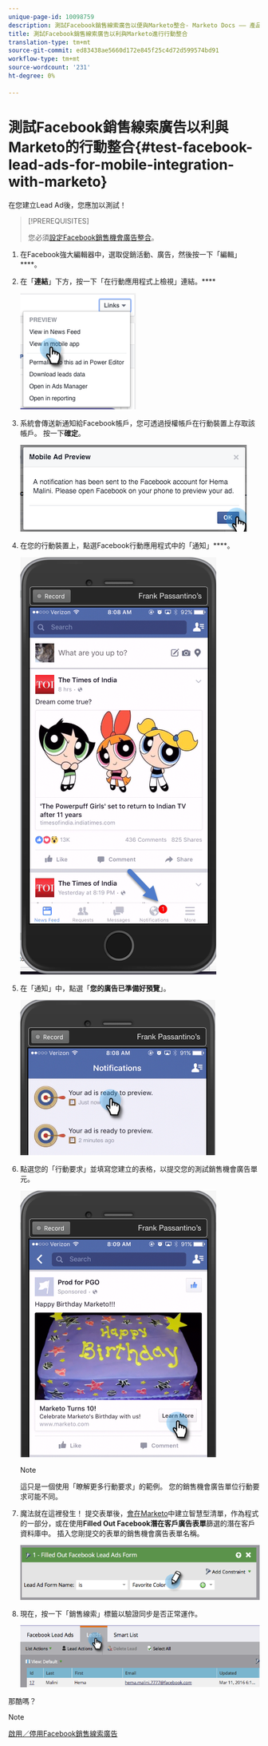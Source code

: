 ```yaml
---
unique-page-id: 10098759
description: 測試Facebook銷售線索廣告以便與Marketo整合- Marketo Docs —— 產品檔案
title: 測試Facebook銷售線索廣告以利與Marketo進行行動整合
translation-type: tm+mt
source-git-commit: ed83438ae5660d172e845f25c4d72d599574bd91
workflow-type: tm+mt
source-wordcount: '231'
ht-degree: 0%

---
```



# 測試Facebook銷售線索廣告以利與Marketo的行動整合{#test-facebook-lead-ads-for-mobile-integration-with-marketo}

在您建立Lead Ad後，您應加以測試！

>[!PREREQUISITES]
>
>您必須[設定Facebook銷售機會廣告整合](/help/marketo/product-docs/demand-generation/facebook/set-up-facebook-lead-ads.md)。

1. 在Facebook強大編輯器中，選取促銷活動、廣告，然後按一下「編輯」****。

1. 在「**連結**」下方，按一下「在行動應用程式上檢視」連結。****

   ![](assets/image2016-5-13-15-3a2-3a38.png)

1. 系統會傳送新通知給Facebook帳戶，您可透過授權帳戶在行動裝置上存取該帳戶。 按一下&#x200B;**確定**。

   ![](assets/image2016-3-11-8-3a35-3a7.png)

1. 在您的行動裝置上，點選Facebook行動應用程式中的「通知」****。

   ![](assets/image2016-3-11-8-3a38-3a35.png)

1. 在「通知」中，點選「**您的廣告已準備好預覽**」。

   ![](assets/image2016-3-11-8-3a41-3a59.png)

1. 點選您的「行動要求」並填寫您建立的表格，以提交您的測試銷售機會廣告單元。

   ![](assets/image2016-3-11-8-3a52-3a20.png)

   >[!NOTE]
   >
   >這只是一個使用「瞭解更多行動要求」的範例。 您的銷售機會廣告單位行動要求可能不同。

1. 魔法就在這裡發生！ 提交表單後，[會在Marketo](/help/marketo/product-docs/core-marketo-concepts/smart-lists-and-static-lists/creating-a-smart-list/create-a-smart-list.md)中建立智慧型清單，作為程式的一部分，或在使用&#x200B;**Filled Out Facebook潛在客戶廣告表單**&#x200B;篩選的潛在客戶資料庫中。 插入您剛提交的表單的銷售機會廣告表單名稱。

   ![](assets/image2016-3-11-8-3a59-3a34.png)

1. 現在，按一下「銷售線索」標籤以驗證同步是否正常運作。

   ![](assets/image2016-3-11-15-3a27-3a54.png)

那酷嗎？

>[!NOTE]
>
>[啟用／停用Facebook銷售線索廣告](/help/marketo/product-docs/demand-generation/facebook/set-up-facebook-lead-ads.md)

